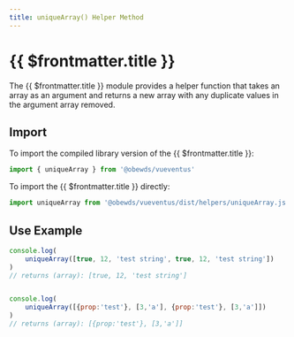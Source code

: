 ```yaml
---
title: uniqueArray() Helper Method
---
```



<script setup>
    import DocsPackageVersion from '../../../src/views/compos/DocsPackageVersion.vue'
</script>



# {{ $frontmatter.title }}

The {{ $frontmatter.title }} module provides a helper function that takes an array as an argument and returns a new array with any duplicate values in the argument array removed.







## Import

To import the compiled library version of the {{ $frontmatter.title }}:

```javascript
import { uniqueArray } from '@obewds/vueventus'
```

To import the {{ $frontmatter.title }} directly:

```javascript
import uniqueArray from '@obewds/vueventus/dist/helpers/uniqueArray.js'
```






## Use Example

```javascript
console.log(
    uniqueArray([true, 12, 'test string', true, 12, 'test string'])
)
// returns (array): [true, 12, 'test string']


console.log(
    uniqueArray([{prop:'test'}, [3,'a'], {prop:'test'}, [3,'a']])
)
// returns (array): [{prop:'test'}, [3,'a']]
```






<DocsPackageVersion/>
